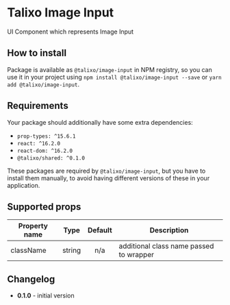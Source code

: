 # Talixo Image Input

UI Component which represents Image Input

## How to install

Package is available as `@talixo/image-input` in NPM registry, so you can use it in your project
using `npm install @talixo/image-input --save` or `yarn add @talixo/image-input`.

## Requirements

Your package should additionally have some extra dependencies:

- `prop-types: ^15.6.1`
- `react: ^16.2.0`
- `react-dom: ^16.2.0`
- `@talixo/shared: ^0.1.0`

These packages are required by `@talixo/image-input`, but you have to install them manually,
to avoid having different versions of these in your application.

## Supported props

Property name | Type      | Default | Description                    
--------------|-----------|:-------:|--------------------------------
className     | string    | n/a     | additional class name passed to wrapper

## Changelog

- **0.1.0** - initial version
